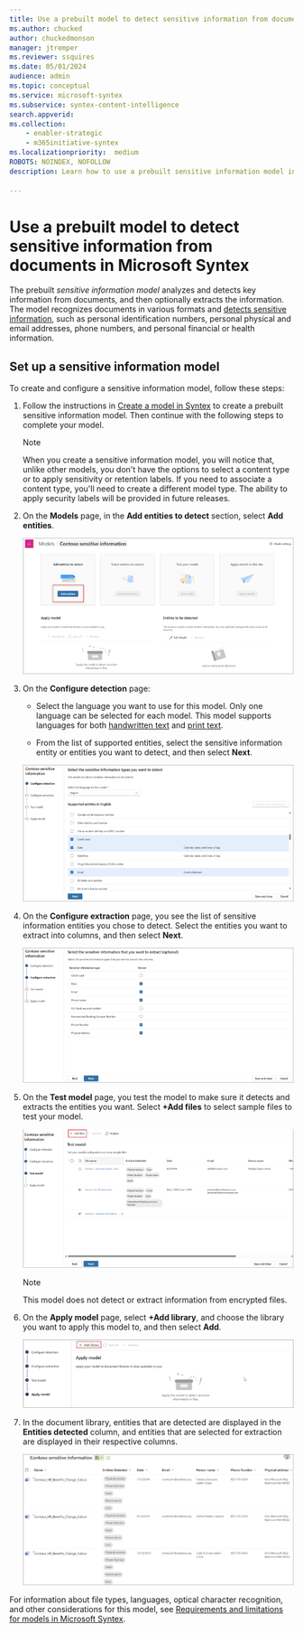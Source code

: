 ```yaml
---
title: Use a prebuilt model to detect sensitive information from documents in Microsoft Syntex
ms.author: chucked
author: chuckedmonson
manager: jtremper
ms.reviewer: ssquires
ms.date: 05/01/2024
audience: admin
ms.topic: conceptual
ms.service: microsoft-syntex
ms.subservice: syntex-content-intelligence
search.appverid: 
ms.collection: 
    - enabler-strategic
    - m365initiative-syntex
ms.localizationpriority:  medium
ROBOTS: NOINDEX, NOFOLLOW
description: Learn how to use a prebuilt sensitive information model in Microsoft Syntex.

---
```


# Use a prebuilt model to detect sensitive information from documents in Microsoft Syntex

The prebuilt *sensitive information model* analyzes and detects key information from documents, and then optionally extracts the information. The model recognizes documents in various formats and [detects sensitive information](/azure/ai-services/language-service/personally-identifiable-information/concepts/entity-categories), such as personal identification numbers, personal physical and email addresses, phone numbers, and personal financial or health information.

## Set up a sensitive information model

To create and configure a sensitive information model, follow these steps:

1. Follow the instructions in [Create a model in Syntex](create-syntex-model.md#set-up-a-prebuilt-model) to create a prebuilt sensitive information model. Then continue with the following steps to complete your model.

    > [!NOTE]
    > When you create a sensitive information model, you will notice that, unlike other models, you don't have the options to select a content type or to apply sensitivity or retention labels. If you need to associate a content type, you'll need to create a different model type. The ability to apply security labels will be provided in future releases.

2. On the **Models** page, in the **Add entities to detect** section, select **Add entities**.

    ![Screenshot of the new models page showing the Add entities to detect section.](../media/content-understanding/prebuilt-add-file-to-analyze-sensitive-info.png)

3. On the **Configure detection** page:

    - Select the language you want to use for this model. Only one language can be selected for each model. This model supports languages for both [handwritten text](/azure/ai-services/computer-vision/language-support#handwritten-text) and [print text](/azure/ai-services/computer-vision/language-support#print-text).

    - From the list of supported entities, select the sensitive information entity or entities you want to detect, and then select **Next**.

    ![Screenshot of the Configure detection page.](../media/content-understanding/prebuilt-sensitive-configure-detection.png)

4. On the **Configure extraction** page, you see the list of sensitive information entities you chose to detect. Select the entities you want to extract into columns, and then select **Next**.

    ![Screenshot of the Configure extraction page.](../media/content-understanding/prebuilt-sensitive-select-extract.png)

5. On the **Test model** page, you test the model to make sure it detects and extracts the entities you want. Select **+Add files** to select sample files to test your model.

    ![Screenshot of the Test model page.](../media/content-understanding/prebuilt-sensitive-test-model-2.png)

    > [!NOTE]
    > This model does not detect or extract information from encrypted files.

6. On the **Apply model** page, select **+Add library**, and choose the library you want to apply this model to, and then select **Add**.

    ![Screenshot of the Apply model page.](../media/content-understanding/prebuilt-sensitive-apply-model-2.png)

7. In the document library, entities that are detected are displayed in the **Entities detected** column, and entities that are selected for extraction are displayed in their respective columns.

    ![Screenshot of the library showing entities detected.](../media/content-understanding/prebuilt-sensitive-entities-extracted.png)

For information about file types, languages, optical character recognition, and other considerations for this model, see [Requirements and limitations for models in Microsoft Syntex](requirements-and-limitations.md#sensitive-information-processing).
<!---
## Create a rule to apply a sensitivity label

To create a rule to automatically apply a sensitivity label or a retention to a document, see [link to article TBD].--->

